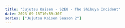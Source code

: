 ```yaml
---
title: "Jujutsu Kaisen - S2E8 - The Shibuya Incident"
date: 2023-09-15T10:59:30Z
series: ["Jujutsu Kaisen Season 2"]
---
```


  <mux-player stream-type="on-demand"
  src="https://kp3d-my.sharepoint.com/personal/ryoo_kp3d_onmicrosoft_com/_layouts/15/download.aspx?share=EYANmz7IhRJDvyLBUnyp7z8BUKU92Lr250hfJZDA5XqR7A" metadata-video-title="Jujutsu Kaisen - S2E8 - The Shibuya Incident" prefer-playback="mse" controls>
  </mux-player>
  
  
  <script src="https://cdn.jsdelivr.net/npm/@mux/mux-player"></script>
  
   <script id="knOYxtp02tthxVakAH8QKh9kyblwX5JHgLtPQW02HuCVI" type="application/ld+json">
 {
  "@context": "https://schema.org/",
  "@type": "VideoObject",
  "name": "Jujutsu Kaisen - S2E8 - The Shibuya Incident",
  "contentUrl": "https://stream.mux.com/knOYxtp02tthxVakAH8QKh9kyblwX5JHgLtPQW02HuCVI.m3u8",
  "thumbnailUrl": "https://graph.org/file/fccbbe529105363755e15.jpg?width=314&fit_mode=preserve&time=25",
  "uploadDate": "2023-09-15T10:59:30Z",
}

</script>
